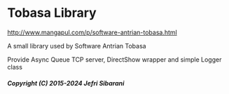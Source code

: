 # Tobasa Library
http://www.mangapul.com/p/software-antrian-tobasa.html

A small library used by Software Antrian Tobasa

Provide Async Queue TCP server, DirectShow wrapper and simple Logger class


##### Copyright (C) 2015-2024 Jefri Sibarani